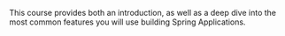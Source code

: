 This course provides both an introduction, as well as a deep dive into the most common features you will use building Spring Applications.
